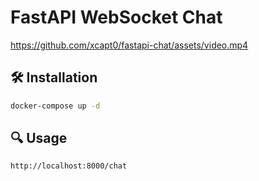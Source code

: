 # FastAPI WebSocket Chat


https://github.com/xcapt0/fastapi-chat/assets/video.mp4


## 🛠️ Installation

```sh
docker-compose up -d
```

## 🔍 Usage

```sh
http://localhost:8000/chat
```
